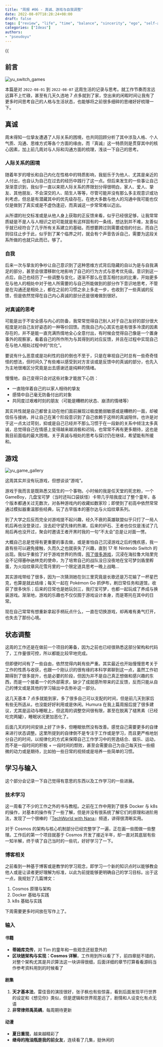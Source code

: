```yaml
---
title: "周报 #06 - 真诚、游戏与自我调整"
date: 2022-08-07T18:28:24+08:00
draft: false
tags: ["review", "life", "time", "balance", "sincerity", "ego", "self-adjustment", "game"]
categories: ["Ideas"]
authors:
- "pseudoyu"
---
```


{{<audio src="audios/here_after_us.mp3" caption="《后来的我们 - 五月天》" >}}

## 前言

![yu_switch_games](https://pseudoyu.oss-cn-hangzhou.aliyuncs.com/images/yu_switch_games.jpg)

本篇是对 `2022-08-01` 到 `2022-08-07` 这周生活的记录与思考。就工作节奏而言远远算不上忙碌，甚至有几天久违地 7 点多就到了家，空出来的闲暇时间让我有了更多时间思考自己的人格与生活状态，也能够将之前很多细碎的思绪好好梳理一下。

## 真诚

周末得知一位挚友遭遇了人际关系的困境，也共同回顾分析了其中涉及人格、个人气质、沟通、思维方式等各个方面的缘由，而『真诚』这一特质则是贯穿其中的核心因素，加上前几周对与人际和沟通方面的梳理，浅谈一下自己的思考。

### 人际关系的困境

随着年岁的增长和自己内化在性格中的特质影响，我挺乐于为他人、尤其是亲近的人付出，也自认为自己在过去的经历中践行了这一点。但后来发生的一些事让自己渐渐意识到，我似乎一直以来把人际关系的界限划分得很明白，家人、爱人、挚友、其他朋友、不会深交的人、陌生人等等，尽管可能并没有那么多主观意识或功利考虑，但总是有潜藏其中的优先级存在。在绝大多数与他人的沟通中我可能也仅仅是做到了真实或是不虚伪逢迎，而真诚这一步常常难以迈出。

从所谓的社交标准或是从他人身上获取的正反馈来看，似乎已经很足够，让我常常质疑是不是人与人相识之初可能就是有这样固有的一条线，想达到并不难，友善似乎就已经符合了几乎所有关系建立的基础，而想要跨过则需要成倍的付出，而自己则往往止步于此，似乎到了某个临界之时，就会有个声音告诉自己，需要为这段关系所做的也就只此而已，够了。

### 自我

后来一次与挚友的争吵让自己意识到了这种思维方式背后隐藏的自以为是与自我满足的部分，甚至会很潜移默化地影响了自己的行为方式与思考优先级。意识到这一点后，自己也经历了一些调整与变化，逐渐不那么在意互相付出的比重，开始更多在与他人的相处中对于他人所需要的与自己所能做到的部分作下意识地思考，不管是在沟通还是相处上，都在之前的习惯之余上多走一步，也收到了一些真诚的反馈，但是依然觉得在自己内心真诚的部分还是很难做到很好。

### 对真诚的思考

可能是出于不安全感与内心的防备，我常常觉得自己别人对于自己友好的部分很大程度是对自己友好姿态的一种等价回馈。而我自己内心其实也是有很多冷漠的因素存在的，并不是能一直充满热情地全心全意付出，有时候会觉得自己像是一个置身事外的观察家，看着自己的所作所为与其得到的对应反馈，并且在过程中实现自己在与他人相处过程中的“优化”。

要说有什么恶意或是功利性的目的倒也不至于，只是在审视自己时总有一些奇奇怪怪的想法，但时间久了有些难以感受到对方言谈或是反馈中的真诚的部分，也先入为主地很难区分究竟是出去感谢还是纯粹的情绪。

慢慢地，自己变得只会对这些对象才能放下心防：

- 一直陪伴着自己的以家人相待的挚友
- 感情中自己毫无防备付出的对象
- 共同度过艰难时刻的朋友（可能是糟糕的状态、崩溃的情绪等）

其实共性就是自己都曾主动在他们面前展现过极度脆弱敏感或是糟糕的一面，却被信任与接纳，并让自己在某个阶段意识到了自己依赖于这样的真诚陪伴。也许是对于这一点太过苛刻，抑或是自己已经并不那么习惯于在一段新的关系中倾注太多真诚，总觉得自己在情感上变得越来越消极和迟钝，也常常不再有更多期待，这也是我目前面临的最大困境。关于真诚与相处的思考与探讨仍在继续，希望能有所缓和。

## 游戏

![yu_game_gallery](https://pseudoyu.oss-cn-hangzhou.aliyuncs.com/images/yu_game_gallery.png)

这周其实并没有玩游戏，但想谈谈“游戏”。

游戏于我而言是既熟悉又陌生的一个事物。小时候的我是任天堂的死忠粉，一个 GameBoy，几盘宝可梦（当时还叫口袋妖怪）卡带几乎陪我度过了整个童年，各个版本都通关过无数次，对各种游戏内的收藏如数家珍；即使到了初高中依然常常通过模拟器重温那些经典，玩了古早版本的塞尔达与火焰纹章系列。

到了大学之后反而完全对游戏提不起兴趣，经久不衰的英雄联盟似乎只打了一局人机后再也没登录过，没去赶守望先锋的热潮，后来的炉石、王者也仅仅是浅试了几局后再也没开过，聚会时邀请王者开黑时我的一句“不太会”总是让对面一愣。

大概自己总是觉得有更重要的事去做，或是害怕自己沉浸游戏之后的愧疚感，我一直有些可以避免接触，久而久之也就丧失了兴趣，直到 17 年 Nintendo Switch 的出现。我似乎重拾了对于游戏世界的热情，[囤了很多游戏](https://pseudoyu.notion.site/f5f9e6e31b4744a7a1284eaf55451462?v=6e3be0ced2f44305b9ff3a8298e72de5)，沉浸在海拉鲁大陆里完全不记得~~塞尔达~~林克的使命，为了培育自己的战队没日没夜地在宝可梦剑盾里孵蛋，为火焰纹章风花雪月里的一个限定道具思考一晚上战略...

其实游戏带给了很多，因为一次猜测她在剑三里究竟是长歌还是万花输了一杯星巴克，也算是就此结缘；每天一起在 Pokémon Go 抓伊布，刷日常任务和道馆，收获了很多快乐；后来的日常也是她玩剑三，我打宝可梦，也都一起玩成了养成与换装游戏。渐渐地，游戏的乐趣也不仅仅囿于游戏设计本身，而是寄托在其中的日常。

现在自己常常有想重新拿起手柄玩点什么，一直在切换游戏，却再难有勇气打开，也失去了那份心境。

## 状态调整

这周的工作还是在做前一个项目的筹备，因为之前也已经很熟悉这部分架构和代码了，工作量很可控，所以都能比较早地完成。

但即便时间有了一些自由，依然觉得内耗有些严重。其实最近也开始慢慢思考关于工作的性质与收获，也跟一个刚认识的很有缘的本科学弟聊到这一点，虽然工作初期得到了很多提升，也是必要的阶段，但因为并不是自己真正想做和感兴趣的东西，而是一个接着一个的外部需求，缺少了成就感所带来的正反馈，反而只能从自己的博文或是其他的学习输出中去弥补这一部分。

这几天基本 7 点多就能到家，多了很多自己可以支配的时间，但是前几天到家后有些无所适从，也没能好好利用或是休闲。Humura 在我上篇周报后提了很多建议，尤其是运动与睡眠上，但这周的调整空间很有限，甚至在脱离了褪黑素（已经吃完两罐），睡眠状况更加恶化了。

后面几天的时间安排上好了许多，但睡眠依然没有改善。感觉自己需要更多的自律来进行状态调整。这里所提到的自律倒不是专注于工作或是学习，而且更严格地划分自己的时间，以规律化的方式来保障自己工作学习中的劳逸结合、娱乐、运动，而不是一段时间的积极 + 一段时间的颓败，甚至会需要自己为自己每天找一些细微的动力或是期待，比如拍一些日常的视频或是培养一些简单的习惯。

## 学习与输入

这个部分会记录一下自己觉得有意思的东西以及工作学习的一些进展。

### 技术学习

这一周看了不少的工作之外的书与教程。之前在工作中用到了很多 Docker 与 k8s 的操作，对基本的操作有了一些了解，但是并没有很系统了解它们的原理和进阶用法，发现了一个很棒的『[TechWorld with Nana](https://www.techworld-with-nana.com)』频道，讲得很清晰实用。

对于 Cosmos 的架构与核心机制部分已经完整学了一遍，正在画一些图做一些整理。工作后的第一个项目就基于 Cosmos 开发了接近半年，却一直对其底层有些一知半解，终于填了自己当时的一些坑，好好学习了一下。

### 博客相关

之前看到一种基于博客或是教学的学习观念，即学习一个新的知识点时以能够教会他人或是让读者更好理解为标准，以此为前提能够更明确自己的学习目标。出于这一点，我规划了几篇博文：

1. Cosmos 原理与架构
2. Docker 基础与实践
3. k8s 基础与实践

下周需要更多时间放在写作上了。

### 输入

#### 书籍

- **蒂姆库克传**，对 Tim 的童年和一些观念还挺意外的
- **区块链架构与实现：Cosmos 详解**，工作用到所以看了下，前四章挺不错的，对整个架构尤其是共识算法这一块讲得很细，后面详细的章节打算看看源码当作参考资料用到的时候看了

#### 剧集

1. **天才基本法**，雷佳音的演技很好，张子枫也有些惊喜，看到后面发现平行世界的设定和《想见你》类似，但是逻辑和世界观差远了，剧情和人设变化有点无语
2. **非常律师禹英禑**，每周期待更新

#### 动漫

- **夏日重现**，越来越精彩了
- **继母的拖油瓶是我的前女友**，连续看了几集，挺休闲的

